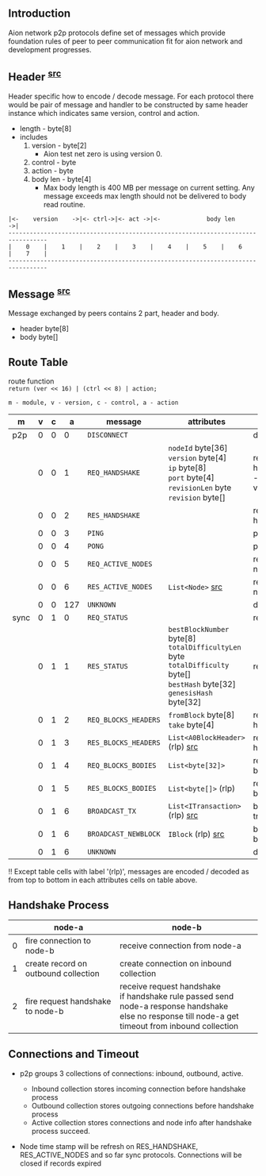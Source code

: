 <br>

## Introduction
Aion network p2p protocols define set of messages which provide foundation rules of peer to peer communication fit for aion network and development progresses. 

## <b>Header</b> <sup>[src](https://github.com/aionnetwork/aion/blob/dev/modP2p/src/org/aion/p2p/Header.java)</sup>
Header specific how to encode / decode message. For each protocol there would be pair of message and handler to be constructed by same header instance which indicates same version, control and action.    
* length - byte[8]
* includes
  1. version - byte[2]
     * Aion test net zero is using version 0.
  2. control - byte
  3. action - byte
  4. body len - byte[4]
     * Max body length is 400 MB per message on current setting. Any message exceeds max length should not be delivered to body read routine.   
``` 
|<-    version    ->|<- ctrl->|<- act ->|<-             body len              ->|       
---------------------------------------------------------------------------------
|    0    |    1    |    2    |    3    |    4    |    5    |    6    |    7    |  
---------------------------------------------------------------------------------
```

## Message <sup>[src](https://github.com/aionnetwork/aion/blob/dev/modP2p/src/org/aion/p2p/Msg.java)</sup>
Message exchanged by peers contains 2 part, header and body. 
* header byte[8]
* body byte[]

## Route Table
route function<br>
` return (ver << 16) | (ctrl << 8) | action; `

`m - module, v - version, c - control, a - action`

| m | v | c | a | message | attributes | description | 
| --- | --- | --- | --- | --- | --- | --- |
| p2p | 0 | 0 | 0 | `DISCONNECT` |  | disconnect |
|     | 0 | 0 | 1 | `REQ_HANDSHAKE` | `nodeId` byte[36]<br>`version` byte[4]<br>`ip` byte[8]<br>`port` byte[4]<br>`revisionLen` byte<br>`revision` byte[] | request handshake<int>version - self supported version |
|     | 0 | 0 | 2 | `RES_HANDSHAKE` |  | response handshake |
|     | 0 | 0 | 3 | `PING` | | ping |
|     | 0 | 0 | 4 | `PONG` | | pong |
|     | 0 | 0 | 5 | `REQ_ACTIVE_NODES` | | request active nodes |
|     | 0 | 0 | 6 | `RES_ACTIVE_NODES` | `List<Node>` [src](https://github.com/aionnetwork/aion/blob/dev/modP2pImpl/src/org/aion/p2p/impl/Node.java)| response active nodes |
|     | 0 | 0 | 127 | `UNKNOWN` | | drop message |
| sync | 0 | 1 | 0 | `REQ_STATUS` | | request status |
|      | 0 | 1 | 1 | `RES_STATUS` | `bestBlockNumber` byte[8]<br>`totalDifficultyLen` byte<br>`totalDifficulty` byte[]<br>`bestHash` byte[32]<br>`genesisHash` byte[32]<br> | response status |
|      | 0 | 1 | 2 | `REQ_BLOCKS_HEADERS` | `fromBlock` byte[8]<br>`take` byte[4] | request blocks headers |
|      | 0 | 1 | 3 | `RES_BLOCKS_HEADERS` | `List<A0BlockHeader>` (rlp) [src](https://github.com/aionnetwork/aion/blob/dev/modAion/src/org/aion/zero/types/A0BlockHeader.java) | response blocks headers |
|      | 0 | 1 | 4 | `REQ_BLOCKS_BODIES` | `List<byte[32]>` | request blocks bodies |
|      | 0 | 1 | 5 | `RES_BLOCKS_BODIES` | `List<byte[]>` (rlp) | response blocks bodies |
|      | 0 | 1 | 6 | `BROADCAST_TX` | `List<ITransaction>` (rlp) [src](https://github.com/aionnetwork/aion/blob/dev/modAion/src/org/aion/zero/types/AionTransaction.java) | broadcast new transactions |
|      | 0 | 1 | 6 | `BROADCAST_NEWBLOCK` | `IBlock` (rlp) [src](https://github.com/aionnetwork/aion/blob/dev/modAionImpl/src/org/aion/zero/impl/types/AionBlock.java) | broadcast new block |
|      | 0 | 1 | 6 | `UNKNOWN` | | drop message | 

!! Except table cells with label '(rlp)', messages are encoded / decoded as from top to bottom in each attributes cells on table above. 

## Handshake Process

| |node-a | node-b |
| --- | --- | --- |
|  0  | fire connection to node-b | receive connection from node-a |
|  1  | create record on outbound collection | create connection on inbound collection |
|  2  | fire request handshake to node-b | receive request handshake<br>if handshake rule passed send node-a response handshake<br>else no response till node-a get timeout from inbound collection |

## Connections and Timeout

* p2p groups 3 collections of connections: inbound, outbound, active.
  * Inbound collection stores incoming connection before handshake process
  * Outbound collection stores outgoing connections before handshake process 
  * Active collection stores connections and node info after handshake process succeed.

* Node time stamp will be refresh on RES_HANDSHAKE, RES_ACTIVE_NODES and so far sync protocols. Connections will be closed if records expired
  


